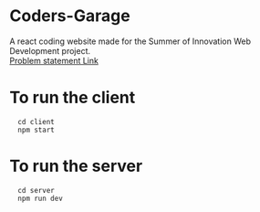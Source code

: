 # Coders-Garage
A react coding website made for the Summer of Innovation Web Development project.  
[Problem statement Link](https://drive.google.com/file/d/1N5pfnjgjo8eoB571Ia0KvBgDLbKP0SPG/view?usp=sharing)

# To run the client
```
  cd client
  npm start
```

# To run the server
```
  cd server
  npm run dev
```
